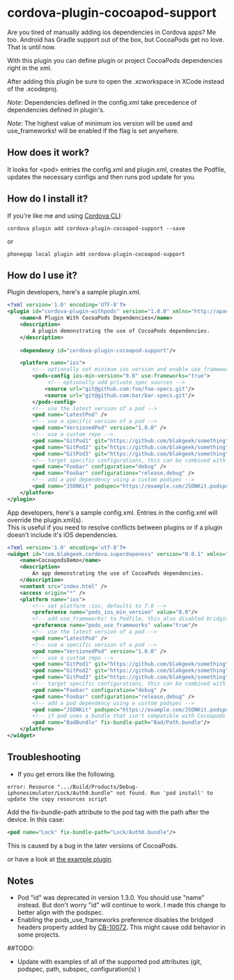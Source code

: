 # cordova-plugin-cocoapod-support
Are you tired of manually adding ios dependencies in Cordova apps?  Me too.  Android has Gradle support out of the box, but
CocoaPods get no love.  That is until now.  

With this plugin you can define plugin or project CocoaPods dependencies right in the xml.
 
After adding this plugin be sure to open the .xcworkspace in XCode instead of the .xcodeproj.

*Note*: Dependencies defined in the config.xml take precedence of dependencies defined in plugin's.

*Note*: The highest value of minimum ios version will be used and use_frameworks! will be enabled if the flag is set anywhere.
 
## How does it work?
It looks for &lt;pod&gt; entries the config.xml and plugin.xml, creates the Podfile, updates the necessary configs and 
then runs pod update for you.

## How do I install it?

If you're like me and using [Cordova CLI](http://cordova.apache.org/):
```
cordova plugin add cordova-plugin-cocoapod-support --save
```

or

```
phonegap local plugin add cordova-plugin-cocoapod-support
```

## How do I use it?  
 
Plugin developers, here's a sample plugin.xml.  
```xml
<?xml version='1.0' encoding='UTF-8'?>
<plugin id="cordova-plugin-withpods" version="1.0.0" xmlns="http://apache.org/cordova/ns/plugins/1.0">
    <name>A Plugin With CocoaPods Dependencies</name>
    <description>
        A plugin demonstrating the use of CocoaPods dependencies.
    </description>
    
    <dependency id="cordova-plugin-cocoapod-support"/>

    <platform name="ios">
        <!-- optionally set minimum ios version and enable use_frameworks! -->
        <pods-config ios-min-version="9.0" use-frameworks="true">
             <!-- optionally add private spec sources -->
            <source url="git@github.com:foo/foo-specs.git"/>
            <source url="git@github.com:bar/bar-specs.git"/>
        </pods-config>
        <!-- use the latest version of a pod -->
        <pod name="LatestPod" />
        <!-- use a specific version of a pod -->
        <pod name="VersionedPod" version="1.0.0" />
        <!-- use a custom repo -->
        <pod name="GitPod1" git="https://github.com/blakgeek/something" tag="v1.0.1" />
        <pod name="GitPod2" git="https://github.com/blakgeek/something" branch="wood" />
        <pod name="GitPod3" git="https://github.com/blakgeek/something" commit="1b33368" />
        <!-- target specific configurations, this can be combined with all other options -->
        <pod name="Foobar" configuration="debug" />
        <pod name="Foobar" configurations="release,debug" />
        <!-- add a pod dependency using a custom podspec -->
        <pod name="JSONKit" podspec="https://example.com/JSONKit.podspec" />
    </platform>
</plugin>
```

App developers, here's a sample config.xml.  Entries in the config.xml will override the plugin.xml(s).  
This is useful if you need to resolve conflicts between plugins or if a plugin doesn't include it's iOS dependencies. 
```xml
<?xml version='1.0' encoding='utf-8'?>
<widget id="com.blakgeek.cordova.superdopeness" version="0.0.1" xmlns="http://www.w3.org/ns/widgets" xmlns:cdv="http://cordova.apache.org/ns/1.0">
    <name>CocoapodsDemo</name>
    <description>
        An app demonstrating the use of CocoaPods dependencies.
    </description>
    <content src="index.html" />
    <access origin="*" />
    <platform name="ios">
        <!-- set platform :ios, defaults to 7.0 -->
        <preference name="pods_ios_min_version" value="8.0"/>
        <!-- add use_frameworks! to Podfile, this also disabled bridging headers -->
        <preference name="pods_use_frameworks" value="true"/>
        <!-- use the latest version of a pod -->
        <pod name="LatestPod" />
        <!-- use a specific version of a pod -->
        <pod name="VersionedPod" version="1.0.0" />
        <!-- use a custom repo -->
        <pod name="GitPod1" git="https://github.com/blakgeek/something" tag="v1.0.1" />
        <pod name="GitPod2" git="https://github.com/blakgeek/something" branch="wood" />
        <pod name="GitPod3" git="https://github.com/blakgeek/something" commit="1b33368" />
        <!-- target specific configurations, this can be combined with all other options -->
        <pod name="Foobar" configuration="debug" />
        <pod name="Foobar" configurations="release,debug" />
        <!-- add a pod dependency using a custom podspec -->
        <pod name="JSONKit" podspec="https://example.com/JSONKit.podspec" />
        <!-- if pod uses a bundle that isn't compatible with Cocoapods 1.x -->
        <pod name="BadBundle" fix-bundle-path="Bad/Path.bundle"/>
    </platform>
</widget>
```

## Troubleshooting
* If you get errors like the following.
```
error: Resource ".../Build/Products/Debug-iphonesimulator/Lock/Auth0.bundle" not found. Run 'pod install' to update the copy resources script
```
Add the fix-bundle-path attribute to the pod tag with the path after the device.  In this case:
```xml
<pod name="Lock" fix-bundle-path="Lock/Auth0.bundle"/>
```
This is caused by a bug in the later versions of CocoaPods.

or have a look at [the example plugin](https://github.com/blakgeek/cordova-plugin-cocoapods-support-example).

## Notes
* Pod "id" was deprecated in version 1.3.0.  You should use "name" instead.  But don't worry "id" will continue to work. 
I made this change to better align with the podspec.
* Enabling the pods_use_frameworks preference disables the bridged headers property added by 
[CB-10072](https://issues.apache.org/jira/browse/CB-10072).  This might cause odd behavior in some projects.  


##TODO:
* Update with examples of all of the supported pod attributes (git, podspec, path, subspec, configuration(s) )



[bad_resource]: ./bad_resource.png "Bad Resource"
[linker_error]: ./linker_error.png "Linker Error"





